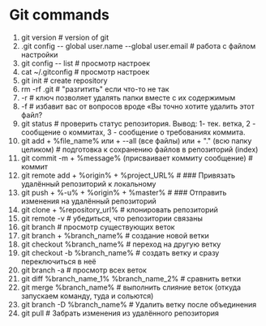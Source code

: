 # Git commands
1. git version # version of git
2. .git config -- global user.name --global user.email # работа с файлом настройки
3. git config -- list # просмотр настроек
4. cat ~/.gitconfig # просмотр настроек
5. git init # create repository
6. rm -rf .git # "разгитить" если что-то не так
7.  -r # ключ позволяет удалять папки вместе с их содержимым
8.  -f # избавит вас от вопросов вроде «Вы точно хотите удалить этот файл?
9. git status # проверить статус репозитория. Вывод: 1- тек. ветка, 2 - сообщение о коммитах, 3 - сообщение о требованиях коммита.
10. git add + %file_name% или + --all  (все файлы) или + "." (всю папку целиком) # подготовка к сохранению файлов в репозиторий (index)
11. git commit -m  + %message% (присваивает коммиту сообщение) # коммит
12. git remote add + %origin% + %project_URL% # ### Привязать удалённый репозиторий к локальному
13. git push + %-u% + %origin% + %master% # ### Отправить изменения на удалённый репозиторий
14. git clone + %repository_url% # клонировать репозиторий
15. git remote -v # убедиться, что репозитории связаны
16. git branch # просмотр существующих веток
17. git branch + %branch_name% # создание новой ветки
18. git checkout %branch_name% # переход на другую ветку
19. git checkout -b %branch_name% # создать ветку и сразу переключиться в неё
20. git branch -a # просмотр всех веток 
21. git diff %branch_name_1% %branch_name_2% # сравнить ветки
22. git merge %branch_name% # выполнить слияние веток (откуда запускаем команду, туда и сольются)
23. git branch -D %branch_name% # Удалить ветку после объединения
24. git pull # Забрать изменения из удалённого репозитория